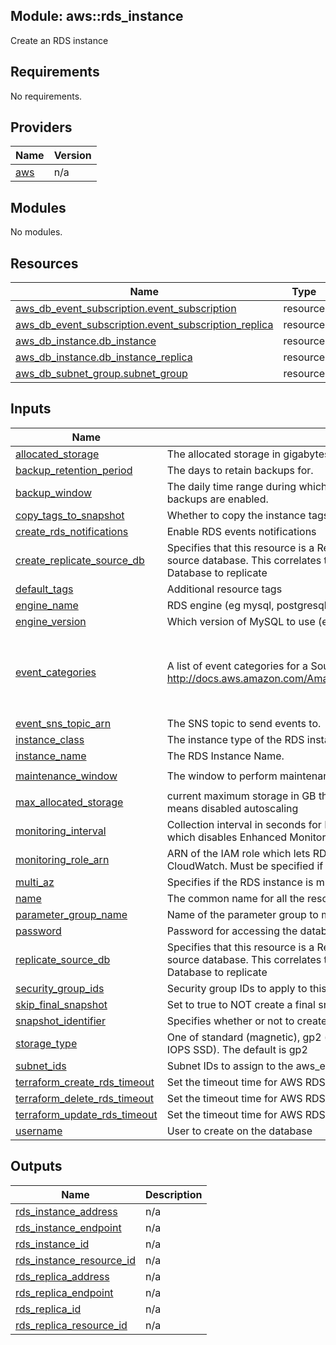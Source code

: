 ## Module: aws::rds\_instance

Create an RDS instance

## Requirements

No requirements.

## Providers

| Name | Version |
|------|---------|
| <a name="provider_aws"></a> [aws](#provider\_aws) | n/a |

## Modules

No modules.

## Resources

| Name | Type |
|------|------|
| [aws_db_event_subscription.event_subscription](https://registry.terraform.io/providers/hashicorp/aws/latest/docs/resources/db_event_subscription) | resource |
| [aws_db_event_subscription.event_subscription_replica](https://registry.terraform.io/providers/hashicorp/aws/latest/docs/resources/db_event_subscription) | resource |
| [aws_db_instance.db_instance](https://registry.terraform.io/providers/hashicorp/aws/latest/docs/resources/db_instance) | resource |
| [aws_db_instance.db_instance_replica](https://registry.terraform.io/providers/hashicorp/aws/latest/docs/resources/db_instance) | resource |
| [aws_db_subnet_group.subnet_group](https://registry.terraform.io/providers/hashicorp/aws/latest/docs/resources/db_subnet_group) | resource |

## Inputs

| Name | Description | Type | Default | Required |
|------|-------------|------|---------|:--------:|
| <a name="input_allocated_storage"></a> [allocated\_storage](#input\_allocated\_storage) | The allocated storage in gigabytes. | `string` | `"10"` | no |
| <a name="input_backup_retention_period"></a> [backup\_retention\_period](#input\_backup\_retention\_period) | The days to retain backups for. | `string` | `"7"` | no |
| <a name="input_backup_window"></a> [backup\_window](#input\_backup\_window) | The daily time range during which automated backups are created if automated backups are enabled. | `string` | `"01:00-03:00"` | no |
| <a name="input_copy_tags_to_snapshot"></a> [copy\_tags\_to\_snapshot](#input\_copy\_tags\_to\_snapshot) | Whether to copy the instance tags to the snapshot. | `string` | `"true"` | no |
| <a name="input_create_rds_notifications"></a> [create\_rds\_notifications](#input\_create\_rds\_notifications) | Enable RDS events notifications | `string` | `true` | no |
| <a name="input_create_replicate_source_db"></a> [create\_replicate\_source\_db](#input\_create\_replicate\_source\_db) | Specifies that this resource is a Replicate database, and to use this value as the source database. This correlates to the identifier of another Amazon RDS Database to replicate | `string` | `"0"` | no |
| <a name="input_default_tags"></a> [default\_tags](#input\_default\_tags) | Additional resource tags | `map` | `{}` | no |
| <a name="input_engine_name"></a> [engine\_name](#input\_engine\_name) | RDS engine (eg mysql, postgresql) | `string` | `""` | no |
| <a name="input_engine_version"></a> [engine\_version](#input\_engine\_version) | Which version of MySQL to use (eg 5.5.46) | `string` | `""` | no |
| <a name="input_event_categories"></a> [event\_categories](#input\_event\_categories) | A list of event categories for a SourceType that you want to subscribe to. See http://docs.aws.amazon.com/AmazonRDS/latest/UserGuide//USER_Events.html | `list` | <pre>[<br>  "availability",<br>  "deletion",<br>  "failure",<br>  "low storage"<br>]</pre> | no |
| <a name="input_event_sns_topic_arn"></a> [event\_sns\_topic\_arn](#input\_event\_sns\_topic\_arn) | The SNS topic to send events to. | `string` | `""` | no |
| <a name="input_instance_class"></a> [instance\_class](#input\_instance\_class) | The instance type of the RDS instance. | `string` | `"db.t1.micro"` | no |
| <a name="input_instance_name"></a> [instance\_name](#input\_instance\_name) | The RDS Instance Name. | `string` | `""` | no |
| <a name="input_maintenance_window"></a> [maintenance\_window](#input\_maintenance\_window) | The window to perform maintenance in. | `string` | `"Mon:04:00-Mon:06:00"` | no |
| <a name="input_max_allocated_storage"></a> [max\_allocated\_storage](#input\_max\_allocated\_storage) | current maximum storage in GB that AWS can autoscale the RDS storage to, 0 means disabled autoscaling | `string` | `"100"` | no |
| <a name="input_monitoring_interval"></a> [monitoring\_interval](#input\_monitoring\_interval) | Collection interval in seconds for Enhanced Monitoring metrics. Default is 0, which disables Enhanced Monitoring. Valid values are 0, 1, 5, 10, 15, 30, 60. | `string` | `"0"` | no |
| <a name="input_monitoring_role_arn"></a> [monitoring\_role\_arn](#input\_monitoring\_role\_arn) | ARN of the IAM role which lets RDS send Enhanced Monitoring logs to CloudWatch. Must be specified if monitoring\_interval is non-zero. | `string` | `""` | no |
| <a name="input_multi_az"></a> [multi\_az](#input\_multi\_az) | Specifies if the RDS instance is multi-AZ | `string` | `true` | no |
| <a name="input_name"></a> [name](#input\_name) | The common name for all the resources created by this module | `string` | n/a | yes |
| <a name="input_parameter_group_name"></a> [parameter\_group\_name](#input\_parameter\_group\_name) | Name of the parameter group to make the instance a member of. | `string` | `""` | no |
| <a name="input_password"></a> [password](#input\_password) | Password for accessing the database. | `string` | `""` | no |
| <a name="input_replicate_source_db"></a> [replicate\_source\_db](#input\_replicate\_source\_db) | Specifies that this resource is a Replicate database, and to use this value as the source database. This correlates to the identifier of another Amazon RDS Database to replicate | `string` | `"false"` | no |
| <a name="input_security_group_ids"></a> [security\_group\_ids](#input\_security\_group\_ids) | Security group IDs to apply to this cluster | `list` | n/a | yes |
| <a name="input_skip_final_snapshot"></a> [skip\_final\_snapshot](#input\_skip\_final\_snapshot) | Set to true to NOT create a final snapshot when the cluster is deleted. | `string` | `"false"` | no |
| <a name="input_snapshot_identifier"></a> [snapshot\_identifier](#input\_snapshot\_identifier) | Specifies whether or not to create this database from a snapshot. | `string` | `""` | no |
| <a name="input_storage_type"></a> [storage\_type](#input\_storage\_type) | One of standard (magnetic), gp2 (general purpose SSD), or io1 (provisioned IOPS SSD). The default is gp2 | `string` | `"gp2"` | no |
| <a name="input_subnet_ids"></a> [subnet\_ids](#input\_subnet\_ids) | Subnet IDs to assign to the aws\_elasticache\_subnet\_group | `list` | `[]` | no |
| <a name="input_terraform_create_rds_timeout"></a> [terraform\_create\_rds\_timeout](#input\_terraform\_create\_rds\_timeout) | Set the timeout time for AWS RDS creation. | `string` | `"2h"` | no |
| <a name="input_terraform_delete_rds_timeout"></a> [terraform\_delete\_rds\_timeout](#input\_terraform\_delete\_rds\_timeout) | Set the timeout time for AWS RDS deletion. | `string` | `"2h"` | no |
| <a name="input_terraform_update_rds_timeout"></a> [terraform\_update\_rds\_timeout](#input\_terraform\_update\_rds\_timeout) | Set the timeout time for AWS RDS modification. | `string` | `"2h"` | no |
| <a name="input_username"></a> [username](#input\_username) | User to create on the database | `string` | `""` | no |

## Outputs

| Name | Description |
|------|-------------|
| <a name="output_rds_instance_address"></a> [rds\_instance\_address](#output\_rds\_instance\_address) | n/a |
| <a name="output_rds_instance_endpoint"></a> [rds\_instance\_endpoint](#output\_rds\_instance\_endpoint) | n/a |
| <a name="output_rds_instance_id"></a> [rds\_instance\_id](#output\_rds\_instance\_id) | n/a |
| <a name="output_rds_instance_resource_id"></a> [rds\_instance\_resource\_id](#output\_rds\_instance\_resource\_id) | n/a |
| <a name="output_rds_replica_address"></a> [rds\_replica\_address](#output\_rds\_replica\_address) | n/a |
| <a name="output_rds_replica_endpoint"></a> [rds\_replica\_endpoint](#output\_rds\_replica\_endpoint) | n/a |
| <a name="output_rds_replica_id"></a> [rds\_replica\_id](#output\_rds\_replica\_id) | n/a |
| <a name="output_rds_replica_resource_id"></a> [rds\_replica\_resource\_id](#output\_rds\_replica\_resource\_id) | n/a |
